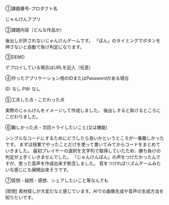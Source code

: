 ①課題番号-プロダクト名

じゃんけんアプリ

②課題内容（どんな作品か）

後出しが許されないじゃんけんゲームです。
「ぽん」のタイミングでボタンを押さないと自動で負け判定になります。

③DEMO

デプロイしている場合はURLを記入（任意）

④作ったアプリケーション用のIDまたはPasswordがある場合

ID: なし
PW: なし

⑤工夫した点・こだわった点

実際のじゃんけんをイメージして作成しました。
後出しすると負けるところにこだわりました。

⑥難しかった点・次回トライしたいこと(又は機能)

シンプルなコードにするためにどうしたら良いかというところが一番難しかったです。
まずは授業でやったことだけを使って書いてみてからコードをまとめていきました。
最初プレイヤーの選択を文字列で取得していたため、勝ち負けの判定が上手くいきませんでした。
「じゃんけんぽん」の声をつけたかったんですが、思った音声を作成出来ず断念しました。
音をつければリズムゲームみたいな感じにも展開出来そうです。

⑦質問・疑問・感想、シェアしたいこと等なんでも

[質問]
素材探しが大変だなと感じています。AIでの画像生成や音声の生成方法を知りたいです。
